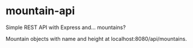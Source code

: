 # mountain-api
Simple REST API with Express and... mountains?

Mountain objects with name and height at localhost:8080/api/mountains.

